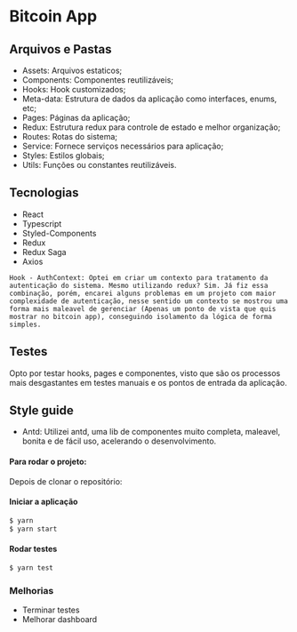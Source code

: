 # Bitcoin App

## Arquivos e Pastas

- Assets: Arquivos estaticos;
- Components: Componentes reutilizáveis;
- Hooks: Hook customizados;
- Meta-data: Estrutura de dados da aplicação como interfaces, enums, etc;
- Pages: Páginas da aplicação;
- Redux: Estrutura redux para controle de estado e melhor organização;
- Routes: Rotas do sistema;
- Service: Fornece serviços necessários para aplicação;
- Styles: Estilos globais;
- Utils: Funções ou constantes reutilizáveis.

## Tecnologias

- React
- Typescript
- Styled-Components
- Redux
- Redux Saga
- Axios

```
Hook - AuthContext: Optei em criar um contexto para tratamento da autenticação do sistema. Mesmo utilizando redux? Sim. Já fiz essa combinação, porém, encarei alguns problemas em um projeto com maior complexidade de autenticação, nesse sentido um contexto se mostrou uma forma mais maleavel de gerenciar (Apenas um ponto de vista que quis mostrar no bitcoin app), conseguindo isolamento da lógica de forma simples.
```

## Testes

Opto por testar hooks, pages e componentes, visto que são os processos mais desgastantes em testes manuais e os pontos de entrada da aplicação.

## Style guide

- Antd: Utilizei antd, uma lib de componentes muito completa, maleavel, bonita e de fácil uso, acelerando o desenvolvimento.

#### Para rodar o projeto:

Depois de clonar o repositório:

#### Iniciar a aplicação

```bash
$ yarn
$ yarn start
```

#### Rodar testes

```bash
$ yarn test
```

### Melhorias

- Terminar testes
- Melhorar dashboard
